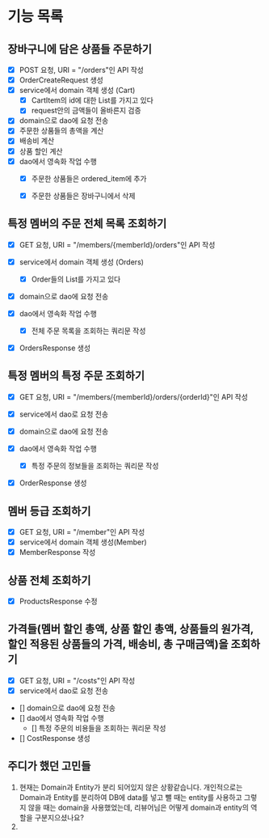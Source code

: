 # 기능 목록

## 장바구니에 담은 상품들 주문하기
- [x] POST 요청, URI = "/orders"인 API 작성
- [x] OrderCreateRequest 생성
- [x] service에서 domain 객체 생성 (Cart)
  - [x] CartItem의 id에 대한 List를 가지고 있다
  - [x] request안의 금액들이 올바른지 검증
- [x] domain으로 dao에 요청 전송
- [x] 주문한 상품들의 총액을 계산
- [x] 배송비 계산
- [x] 상품 할인 계산
- [x] dao에서 영속화 작업 수행
  - [x] 주문한 상품들은 ordered_item에 추가
  - [x] 주문한 상품들은 장바구니에서 삭제


## 특정 멤버의 주문 전체 목록 조회하기
- [x] GET 요청, URI = "/members/{memberId}/orders"인 API 작성
- [x] service에서 domain 객체 생성 (Orders)
  - [x] Order들의 List를 가지고 있다 
- [x] domain으로 dao에 요청 전송
- [x] dao에서 영속화 작업 수행
  - [x] 전체 주문 목록을 조회하는 쿼리문 작성
- [x] OrdersResponse 생성


## 특정 멤버의 특정 주문 조회하기
- [x] GET 요청, URI = "/members/{memberId}/orders/{orderId}"인 API 작성
- [x] service에서 dao로 요청 전송
- [x] domain으로 dao에 요청 전송
- [x] dao에서 영속화 작업 수행
  - [x] 특정 주문의 정보들을 조회하는 쿼리문 작성
- [x] OrderResponse 생성


## 멤버 등급 조회하기
- [x] GET 요청, URI = "/member"인 API 작성
- [x] service에서 domain 객체 생성(Member)
- [x] MemberResponse 작성 

## 상품 전체 조회하기
- [x] ProductsResponse 수정


## 가격들(멤버 할인 총액, 상품 할인 총액, 상품들의 원가격, 할인 적용된 상품들의 가격, 배송비, 총 구매금액)을 조회하기 
- [x] GET 요청, URI = "/costs"인 API 작성
- [x] service에서 dao로 요청 전송
- [] domain으로 dao에 요청 전송
- [] dao에서 영속화 작업 수행
  - [] 특정 주문의 비용들을 조회하는 쿼리문 작성
- [] CostResponse 생성

## 주디가 했던 고민들
1. 현재는 Domain과 Entity가 분리 되어있지 않은 상황같습니다. 개인적으로는 Domain과 Entity를 분리하여 DB에 data를 넣고 뺄 때는 entity를 사용하고 그렇지 않을 때는 domain을 사용했었는데, 리뷰어님은 어떻게 domain과 entity의 역할을 구분지으셨나요?
2. 
